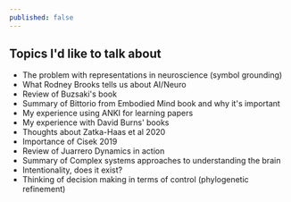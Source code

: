 ```yaml
---
published: false
---
```

## Topics I'd like to talk about 

+ The problem with representations in neuroscience (symbol grounding)
+ What Rodney Brooks tells us about AI/Neuro
+ Review of Buzsaki's book
+ Summary of Bittorio from Embodied Mind book and why it's important
+ My experience using ANKI for learning papers
+ My experience with David Burns' books
+ Thoughts about Zatka-Haas et al 2020
+ Importance of Cisek 2019
+ Review of Juarrero Dynamics in action
+ Summary of Complex systems approaches to understanding the brain
+ Intentionality, does it exist?
+ Thinking of decision making in terms of control (phylogenetic refinement)
